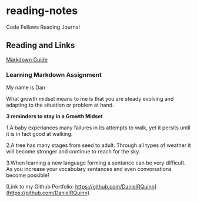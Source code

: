 # reading-notes
Code Fellows Reading Journal

## Reading and Links

[Markdown Guide](https://docs.github.com/en/get-started/writing-on-github/getting-started-with-writing-and-formatting-on-github/basic-writing-and-formatting-syntax)

### Learning Markdown Assignment
My name is Dan

What growth midset means to me is that you are steady evolving and adapting to the situation or problem at hand.

**3 reminders to stay in a Growth Midset**

1.A baby experiances many failures in its attempts to walk, yet it persits until it is in fact good at walking.

2.A tree has many stages from seed to adult. Through all types of weather it will become stronger and continue to reach for the sky.

3.When learning a new language forming a sentance can be very difficult. As you increase your vocabulary sentances and even convorsations become possible!


[Link to my Github Portfolio: https://github.com/DanielRQuinn](https://github.com/DanielRQuinn)
